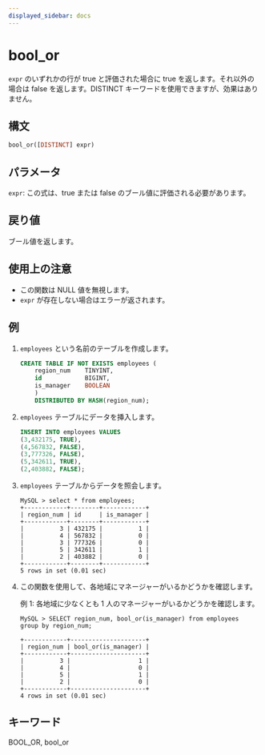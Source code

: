 ```yaml
---
displayed_sidebar: docs
---
```


# bool_or

`expr` のいずれかの行が true と評価された場合に true を返します。それ以外の場合は false を返します。DISTINCT キーワードを使用できますが、効果はありません。

## 構文

```Haskell
bool_or([DISTINCT] expr)
```

## パラメータ

`expr`: この式は、true または false のブール値に評価される必要があります。

## 戻り値

ブール値を返します。

## 使用上の注意

- この関数は NULL 値を無視します。
- `expr` が存在しない場合はエラーが返されます。

## 例

1. `employees` という名前のテーブルを作成します。

    ```SQL
    CREATE TABLE IF NOT EXISTS employees (
        region_num    TINYINT,
        id            BIGINT,
        is_manager    BOOLEAN
        )
        DISTRIBUTED BY HASH(region_num);
    ```

2. `employees` テーブルにデータを挿入します。

    ```SQL
    INSERT INTO employees VALUES
    (3,432175, TRUE),
    (4,567832, FALSE),
    (3,777326, FALSE),
    (5,342611, TRUE),
    (2,403882, FALSE);
    ```

3. `employees` テーブルからデータを照会します。

    ```Plain Text
    MySQL > select * from employees;
    +------------+--------+------------+
    | region_num | id     | is_manager |
    +------------+--------+------------+
    |          3 | 432175 |          1 |
    |          4 | 567832 |          0 |
    |          3 | 777326 |          0 |
    |          5 | 342611 |          1 |
    |          2 | 403882 |          0 |
    +------------+--------+------------+
    5 rows in set (0.01 sec)
    ```

4. この関数を使用して、各地域にマネージャーがいるかどうかを確認します。

    例 1: 各地域に少なくとも 1 人のマネージャーがいるかどうかを確認します。

    ```Plain Text
    MySQL > SELECT region_num, bool_or(is_manager) from employees
    group by region_num;

    +------------+---------------------+
    | region_num | bool_or(is_manager) |
    +------------+---------------------+
    |          3 |                   1 |
    |          4 |                   0 |
    |          5 |                   1 |
    |          2 |                   0 |
    +------------+---------------------+
    4 rows in set (0.01 sec)
    ```

## キーワード

BOOL_OR, bool_or
